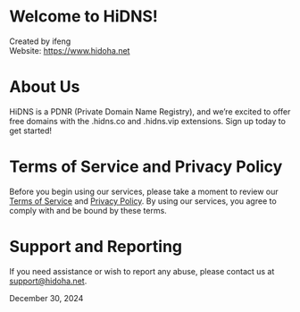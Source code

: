 # Welcome to HiDNS!
Created by ifeng <br>
Website: https://www.hidoha.net <br>

# About Us
HiDNS is a PDNR (Private Domain Name Registry), and we’re excited to offer free domains with the .hidns.co and .hidns.vip extensions. Sign up today to get started!

# Terms of Service and Privacy Policy
Before you begin using our services, please take a moment to review our [Terms of Service](https://www.hidoha.net/tos) and [Privacy Policy](https://www.hidoha.net/privacy-policy). By using our services, you agree to comply with and be bound by these terms.

# Support and Reporting
If you need assistance or wish to report any abuse, please contact us at support@hidoha.net.

December 30, 2024 <br>
